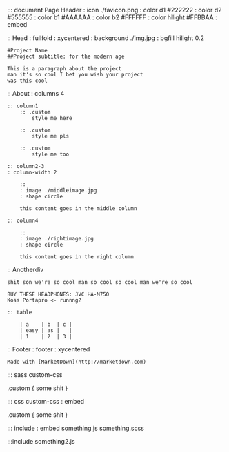 
::: document Page Header
: icon ./favicon.png
: color d1 #222222 
: color d2 #555555
: color b1 #AAAAAA 
: color b2 #FFFFFF
: color hilight #FFBBAA
: embed

:: Head
: fullfold
: xycentered
: background ./img.jpg
: bgfill hilight 0.2

	#Project Name
	##Project subtitle: for the modern age

	This is a paragraph about the project 
	man it's so cool I bet you wish your project 
	was this cool

:: About
: columns 4

	:: column1
		:: .custom
			style me here

		:: .custom
			style me pls

		:: .custom
			style me too

	:: column2-3
	: column-width 2

		:: 
		: image ./middleimage.jpg
		: shape circle

		this content goes in the middle column

	:: column4

		:: 
		: image ./rightimage.jpg
		: shape circle

		this content goes in the right column

:: Anotherdiv

	shit son we're so cool man so cool so cool man we're so cool

	BUY THESE HEADPHONES: JVC HA-M750
	Koss Portapro <- runnng?

	:: table

		| a    | b  | c |
		| easy | as |   |
		| 1    | 2  | 3 |

:: Footer
: footer
: xycentered

	Made with [MarketDown](http://marketdown.com)

::: sass custom-css

.custom {
	some shit
}

::: css custom-css
: embed

.custom {
	some shit
}

::: include
: embed
something.js
something.scss

:::include 
something2.js